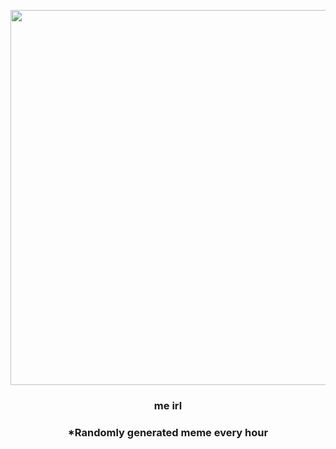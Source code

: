 <p align="center">
        <img src="https://i.redd.it/ehy1zkt2znr91.jpg" width="600" height="600">
        </p>
        <h3 align="center">me irl</h3>
        <h3 align="center">*Randomly generated meme every hour</h3>
    
